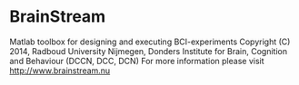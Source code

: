 BrainStream
===========

Matlab toolbox for designing and executing BCI-experiments
Copyright (C) 2014, Radboud University Nijmegen, 
Donders Institute for Brain, Cognition and Behaviour (DCCN, DCC, DCN)
For more information please visit http://www.brainstream.nu


